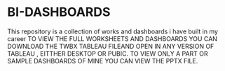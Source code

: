 # BI-DASHBOARDS
This repository is a collection of works and dashboards i have built in my career
 TO VIEW THE FULL WORKSHEETS AND DASHBOARDS YOU CAN DOWNLOAD THE TWBX TABLEAU FILEAND OPEN IN ANY VERSION OF TABLEAU , EITTHER DESKTOP OR PUBIC.
 TO VIEW ONLY A PART OR SAMPLE DASHBOARDS OF MINE YOU CAN VIEW THE PPTX FILE.
